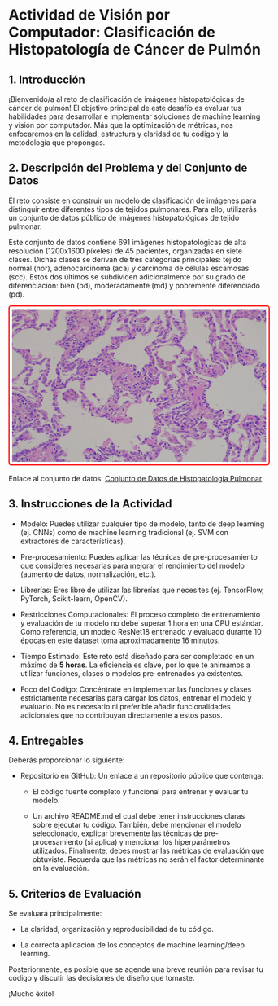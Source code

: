 # Actividad de Visión por Computador: Clasificación de Histopatología de Cáncer de Pulmón
## 1. Introducción
¡Bienvenido/a al reto de clasificación de imágenes histopatológicas de cáncer de pulmón! El objetivo principal de este desafío es evaluar tus habilidades para desarrollar e implementar soluciones de machine learning y visión por computador. Más que la optimización de métricas, nos enfocaremos en la calidad, estructura y claridad de tu código y la metodología que propongas.

## 2. Descripción del Problema y del Conjunto de Datos
El reto consiste en construir un modelo de clasificación de imágenes para distinguir entre diferentes tipos de tejidos pulmonares. Para ello, utilizarás un conjunto de datos público de imágenes histopatológicas de tejido pulmonar.

Este conjunto de datos contiene 691 imágenes histopatológicas de alta resolución (1200x1600 píxeles) de 45 pacientes, organizadas en siete clases. Dichas clases se derivan de tres categorías principales: tejido normal (nor), adenocarcinoma (aca) y carcinoma de células escamosas (scc). Estos dos últimos se subdividen adicionalmente por su grado de diferenciación: bien (bd), moderadamente (md) y pobremente diferenciado (pd).

<img src="image.jpg" alt="Imagen Base de datos" width="500" height="300" style="border: 2px solid red; border-radius: 5px; padding: 5px;">

Enlace al conjunto de datos: [Conjunto de Datos de Histopatología Pulmonar](https://drive.google.com/file/d/1vHpktP4M3uQOoh_QlBAqcvC111o8e5ef/view?usp=sharing)

## 3. Instrucciones de la Actividad
- Modelo: Puedes utilizar cualquier tipo de modelo, tanto de deep learning (ej. CNNs) como de machine learning tradicional (ej. SVM con extractores de características).

- Pre-procesamiento: Puedes aplicar las técnicas de pre-procesamiento que consideres necesarias para mejorar el rendimiento del modelo (aumento de datos, normalización, etc.).

- Librerías: Eres libre de utilizar las librerías que necesites (ej. TensorFlow, PyTorch, Scikit-learn, OpenCV).

- Restricciones Computacionales: El proceso completo de entrenamiento y evaluación de tu modelo no debe superar 1 hora en una CPU estándar. Como referencia, un modelo ResNet18 entrenado y evaluado durante 10 épocas en este dataset toma aproximadamente 16 minutos.

- Tiempo Estimado: Este reto está diseñado para ser completado en un máximo de **5 horas**. La eficiencia es clave, por lo que te animamos a utilizar funciones, clases o modelos pre-entrenados ya existentes.

- Foco del Código: Concéntrate en implementar las funciones y clases estrictamente necesarias para cargar los datos, entrenar el modelo y evaluarlo. No es necesario ni preferible añadir funcionalidades adicionales que no contribuyan directamente a estos pasos.

## 4. Entregables
Deberás proporcionar lo siguiente:

- Repositorio en GitHub: Un enlace a un repositorio público que contenga:

  - El código fuente completo y funcional para entrenar y evaluar tu modelo.

  - Un archivo README.md el cual debe tener instrucciones claras sobre ejecutar tu código. También, debe mencionar el modelo seleccionado, explicar brevemente las técnicas de pre-procesamiento (si aplica) y mencionar los hiperparámetros utilizados. Finalmente, debes mostrar las métricas de evaluación que obtuviste. Recuerda que las métricas no serán el factor determinante en la evaluación.

## 5. Criterios de Evaluación
Se evaluará principalmente:

- La claridad, organización y reproducibilidad de tu código.

- La correcta aplicación de los conceptos de machine learning/deep learning.

Posteriormente, es posible que se agende una breve reunión para revisar tu código y discutir las decisiones de diseño que tomaste.

¡Mucho éxito!
